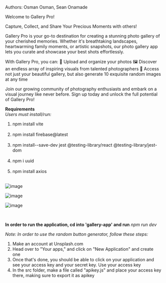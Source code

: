 Authors: Osman Osman, Sean Onamade

Welcome to Gallery Pro!

Capture, Collect, and Share Your Precious Moments with others!

Gallery Pro is your go-to destination for creating a stunning photo gallery of your cherished memories. Whether it's breathtaking landscapes, heartwarming family moments, or artistic snapshots, our photo gallery app lets you curate and showcase your best shots effortlessly.

With Gallery Pro, you can:
📸 Upload and organize your photos
🖼️ Discover an endless array of inspiring visuals from talented photographers
📱 Access not just your beautiful gallery, but also generate 10 exquisite random images at any time

Join our growing community of photography enthusiasts and embark on a visual journey like never before. Sign up today and unlock the full potential of Gallery Pro!


**Requirements**<br>
*Users must install/run:*<br>
<ol>
    <li>npm install vite</li> </li><br>
    <li>npm install firebase@latest </li> <br>
    <li>npm install--save-dev jest @testing-library/react @testing-library/jest-dom </li></br>
    <li>npm i uuid</li><br>
    <li>npm install axios</li> <br>
</ol>

![image](https://github.com/osmanosy23/seo/assets/104279983/cf24634c-7e87-4f29-966f-6546c10ba126)


![image](https://github.com/osmanosy23/seo/assets/104279983/db57fa01-aaa1-4930-abd8-2947f285f9c9)

![image](https://github.com/osmanosy23/seo/assets/104279983/2d1b6c96-3828-46ab-8996-d2c9da91c406)

<br>

**In order to run the application, cd into 'gallery-app' and run** *npm run dev* <br>

*Note: In order to use the random button generator, follow these steps:*
<ol>
    <li>Make an account at Unsplash.com</li>
    <li>Head over to "Your apps," and click on "New Application" and create one</li>
    <li>Once that's done, you should be able to click on your application and see your access key and your secret key. Use your access key</li>
    <li>In the src folder, make a file called "apikey.js" and place your access key there, making sure to export it as apikey</li>
</ol>


 
